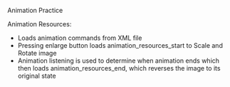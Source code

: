 Animation Practice

Animation Resources:
- Loads animation commands from XML file
- Pressing enlarge button loads animation_resources_start to Scale and Rotate image
- Animation listening is used to determine when animation ends which then loads animation_resources_end, which reverses the image to its original state